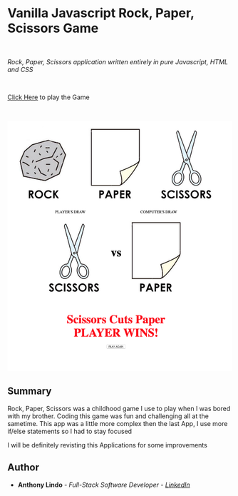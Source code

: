 <h1>Vanilla Javascript Rock, Paper, Scissors Game</h1>
<br>
<p><em>Rock, Paper, Scissors application written entirely in pure Javascript, HTML and CSS</em></p>
<br>
<p><a href="https://alindobx.github.io/rps-game.github.io/">Click Here</a> to play the Game</p>
<br>
<p><img src="https://raw.githubusercontent.com/alindobx/rps-game.github.io/master/img/%20Rock-Paper-Scissors.png" style="max-width:100;"></p>
<h2>Summary</h2>
<p>Rock, Paper, Scissors was a childhood game I use to play when I was bored with my brother. 
Coding this game was fun and challenging all at the sametime. This app was a little more complex then
the last App, I use more if/else statements so I had to stay focused</p>

<p>I will be definitely revisting this Applications for some improvements</p>
<h2>Author</h2>
<ul>
  <li><strong>Anthony Lindo</strong> - <em>Full-Stack Software Developer - <a href="https://www.linkedin.com/in/anthony-lindo/">LinkedIn</a></li>
</ul>
